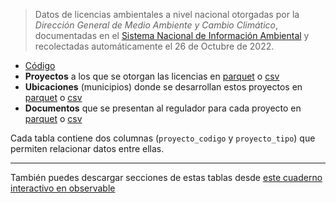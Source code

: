> Datos de licencias ambientales a nivel nacional otorgadas por la *Dirección General de Medio Ambiente y Cambio Climático*, documentadas en el [Sistema Nacional de Información Ambiental](http://snia.mmaya.gob.bo/web/licenciamiento.php) y recolectadas automáticamente el 26 de Octubre de 2022. 

- [Código](licencias_ambientales.ipynb)
- **Proyectos** a los que se otorgan las licencias en [parquet](data/proyectos.parquet) o [csv](data/proyectos.csv)
- **Ubicaciones** (municipios) donde se desarrollan estos proyectos en [parquet](data/ubicaciones.parquet) o [csv](data/ubicaciones.csv)
- **Documentos** que se presentan al regulador para cada proyecto en [parquet](data/documentos.parquet) o [csv](data/documentos.csv)

Cada tabla contiene dos columnas (`proyecto_codigo` y `proyecto_tipo`) que permiten relacionar datos entre ellas. 

---

También puedes descargar secciones de estas tablas desde [este cuaderno interactivo en observable](https://observablehq.com/@mauforonda/licencias-ambientales)
